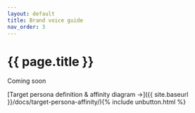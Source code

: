 ```yaml
---
layout: default
title: Brand voice guide
nav_order: 3
---
```


# {{ page.title }}

Coming soon

[Target persona definition & affinity diagram →]({{ site.baseurl }}/docs/target-persona-affinity/){% include unbutton.html %}